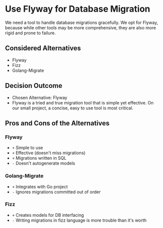 # Use Flyway for Database Migration

We need a tool to handle database migrations
gracefully. We opt for Flyway, because while
other tools may be more comprehensive, they are also
more rigid and prone to failure.

## Considered Alternatives

* Flyway
* Fizz
* Golang-Migrate

## Decision Outcome

* Chosen Alternative: Flyway
* Flyway is a tried and true migration tool that is simple
yet effective. On our small project, a concise, easy to use
tool is most critical.

## Pros and Cons of the Alternatives

### Flyway

* `+` Simple to use
* `+` Effective (doesn't miss migrations)
* `+` Migrations written in SQL
* `-` Doesn't autogenerate models

### Golang-Migrate

* `+` Integrates with Go project
* `-` Ignores migrations committed out of order

### Fizz

* `+` Creates models for DB interfacing
* `-` Writing migrations in fizz language is more trouble than it's worth
